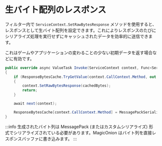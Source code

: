 # 生バイト配列のレスポンス
フィルター内で `ServiceContext.SetRawBytesResponse` メソッドを使用すると、レスポンスとして生バイト配列を設定できます。これによりレスポンスのたびにシリアライズ処理を実行せずにキャッシュされたデータを効率的に送信できます。

これはゲームやアプリケーションの変わることの少ない初期データを返す場合などに有効です。

```csharp
public override async ValueTask Invoke(ServiceContext context, Func<ServiceContext, ValueTask> next)
{
    if (ResponseBytesCache.TryGetValue(context.CallContext.Method, out var cachedBytes))
    {
        context.SetRawBytesResponse(cachedBytes);
        return;
    }

    await next(context);

    ResponseBytesCache[context.CallContext.Method] = MessagePackSerializer.Serialize(context.Result);
}
```

:::info
生成されたバイト列は MessagePack (またはカスタムシリアライズ) 形式でシリアライズされている必要があります。MagicOnion はバイト列を直接レスポンスバッファに書き込みます。
:::

